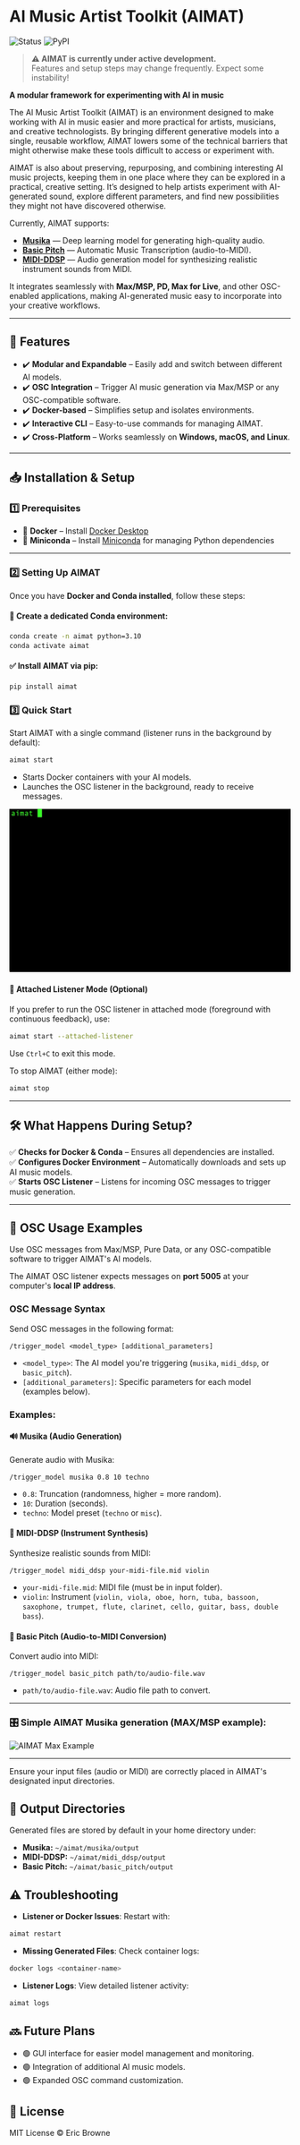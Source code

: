 # AI Music Artist Toolkit (AIMAT) 
![Status](https://img.shields.io/badge/status-in%20development-orange) ![PyPI](https://img.shields.io/pypi/v/aimat)

> **⚠️ AIMAT is currently under active development.**  
> Features and setup steps may change frequently. Expect some instability!

**A modular framework for experimenting with AI in music**  

The AI Music Artist Toolkit (AIMAT) is an environment designed to make working with AI in music easier and more practical for artists, musicians, and creative technologists. By bringing different generative models into a single, reusable workflow, AIMAT lowers some of the technical barriers that might otherwise make these tools difficult to access or experiment with.

AIMAT is also about preserving, repurposing, and combining interesting AI music projects, keeping them in one place where they can be explored in a practical, creative setting. It’s designed to help artists experiment with AI-generated sound, explore different parameters, and find new possibilities they might not have discovered otherwise.

Currently, AIMAT supports:

- **[Musika](https://github.com/marcoppasini/musika)** — Deep learning model for generating high-quality audio.
- **[Basic Pitch](https://github.com/spotify/basic-pitch)** — Automatic Music Transcription (audio-to-MIDI).
- **[MIDI-DDSP](https://github.com/magenta/midi-ddsp)** — Audio generation model for synthesizing realistic instrument sounds from MIDI.

It integrates seamlessly with **Max/MSP, PD, Max for Live**, and other OSC-enabled applications, making AI-generated music easy to incorporate into your creative workflows.

---

## 🚀 Features  
- ✔️ **Modular and Expandable** – Easily add and switch between different AI models.
- ✔️ **OSC Integration** – Trigger AI music generation via Max/MSP or any OSC-compatible software.
- ✔️ **Docker-based** – Simplifies setup and isolates environments.
- ✔️ **Interactive CLI** – Easy-to-use commands for managing AIMAT.
- ✔️ **Cross-Platform** – Works seamlessly on **Windows, macOS, and Linux**.

---

## 📥 Installation & Setup  

### **1️⃣ Prerequisites**  

- 🔹 **Docker** – Install [Docker Desktop](https://www.docker.com/products/docker-desktop)  
- 🔹 **Miniconda** – Install [Miniconda](https://docs.conda.io/en/latest/miniconda.html) for managing Python dependencies  

---

### **2️⃣ Setting Up AIMAT**  

Once you have **Docker and Conda installed**, follow these steps:  

#### 🐍 **Create a dedicated Conda environment:**
```bash
conda create -n aimat python=3.10
conda activate aimat
```

#### ✅ **Install AIMAT via pip:**
```bash
pip install aimat
```

### **3️⃣ Quick Start**  

Start AIMAT with a single command (listener runs in the background by default):

```bash
aimat start
```

- Starts Docker containers with your AI models.
- Launches the OSC listener in the background, ready to receive messages.

![aimat_start_top](examples/aimat_start_stop.gif)

#### 📌 **Attached Listener Mode (Optional)**

If you prefer to run the OSC listener in attached mode (foreground with continuous feedback), use:

```bash
aimat start --attached-listener
```

Use `Ctrl+C` to exit this mode.

To stop AIMAT (either mode):

```bash
aimat stop
```

---

## 🛠️ What Happens During Setup?  
✅ **Checks for Docker & Conda** – Ensures all dependencies are installed.  
✅ **Configures Docker Environment** – Automatically downloads and sets up AI music models.  
✅ **Starts OSC Listener** – Listens for incoming OSC messages to trigger music generation.

---

## 🎵 OSC Usage Examples

Use OSC messages from Max/MSP, Pure Data, or any OSC-compatible software to trigger AIMAT's AI models.

The AIMAT OSC listener expects messages on **port 5005** at your computer's **local IP address**.

### OSC Message Syntax

Send OSC messages in the following format:

```osc
/trigger_model <model_type> [additional_parameters]
```

- `<model_type>`: The AI model you're triggering (`musika`, `midi_ddsp`, or `basic_pitch`).
- `[additional_parameters]`: Specific parameters for each model (examples below).

### Examples:

#### 🔊 **Musika (Audio Generation)**

Generate audio with Musika:

```osc
/trigger_model musika 0.8 10 techno
```

- `0.8`: Truncation (randomness, higher = more random).
- `10`: Duration (seconds).
- `techno`: Model preset (`techno` or `misc`).

#### 🎻 **MIDI-DDSP (Instrument Synthesis)**

Synthesize realistic sounds from MIDI:

```osc
/trigger_model midi_ddsp your-midi-file.mid violin
```

- `your-midi-file.mid`: MIDI file (must be in input folder).
- `violin`: Instrument (`violin, viola, oboe, horn, tuba, bassoon, saxophone, trumpet, flute, clarinet, cello, guitar, bass, double bass`).

#### 🎹 **Basic Pitch (Audio-to-MIDI Conversion)**

Convert audio into MIDI:

```osc
/trigger_model basic_pitch path/to/audio-file.wav
```

- `path/to/audio-file.wav`: Audio file path to convert.

---

### 🎛️ Simple AIMAT Musika generation (MAX/MSP example):

![AIMAT Max Example](https://i.imgur.com/Mj2qZSy.gif)

---

Ensure your input files (audio or MIDI) are correctly placed in AIMAT's designated input directories.

## 📂 Output Directories

Generated files are stored by default in your home directory under:

- **Musika:** `~/aimat/musika/output`
- **MIDI-DDSP:** `~/aimat/midi_ddsp/output`
- **Basic Pitch:** `~/aimat/basic_pitch/output`

## ⚠️ Troubleshooting

- **Listener or Docker Issues**: Restart with:
```bash
aimat restart
```
- **Missing Generated Files**: Check container logs:
```bash
docker logs <container-name>
```
- **Listener Logs**: View detailed listener activity:
```bash
aimat logs
```

## 🔜 Future Plans

- 🟢 GUI interface for easier model management and monitoring.
- 🟢 Integration of additional AI music models.
- 🟢 Expanded OSC command customization.

## 📜 License

MIT License © Eric Browne
